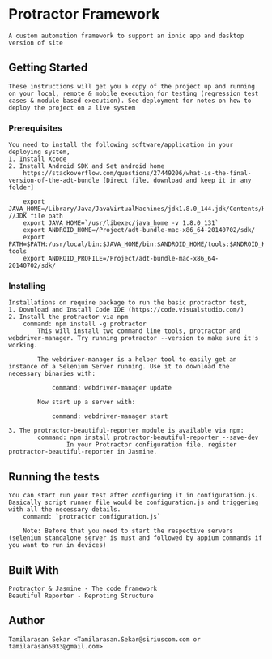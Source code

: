 # Protractor Framework
    A custom automation framework to support an ionic app and desktop version of site

## Getting Started
    These instructions will get you a copy of the project up and running on your local, remote & mobile execution for testing (regression test cases & module based execution). See deployment for notes on how to deploy the project on a live system

### Prerequisites
    You need to install the following software/application in your deploying system,        
    1. Install Xcode 
    2. Install Android SDK and Set android home
        https://stackoverflow.com/questions/27449206/what-is-the-final-version-of-the-adt-bundle [Direct file, download and keep it in any folder]
        
        export JAVA_HOME=/Library/Java/JavaVirtualMachines/jdk1.8.0_144.jdk/Contents/Home //JDK file path
        export JAVA_HOME=`/usr/libexec/java_home -v 1.8.0_131`
        export ANDROID_HOME=/Project/adt-bundle-mac-x86_64-20140702/sdk/
        export PATH=$PATH:/usr/local/bin:$JAVA_HOME/bin:$ANDROID_HOME/tools:$ANDROID_HOME/platform-tools
        export ANDROID_PROFILE=/Project/adt-bundle-mac-x86_64-20140702/sdk/

### Installing
    Installations on require package to run the basic protractor test,
    1. Download and Install Code IDE (https://code.visualstudio.com/)
    2. Install the protractor via npm
        command: npm install -g protractor
            This will install two command line tools, protractor and webdriver-manager. Try running protractor --version to make sure it's working.

            The webdriver-manager is a helper tool to easily get an instance of a Selenium Server running. Use it to download the necessary binaries with:

                command: webdriver-manager update

            Now start up a server with:

                command: webdriver-manager start

    3. The protractor-beautiful-reporter module is available via npm:
            command: npm install protractor-beautiful-reporter --save-dev
                    In your Protractor configuration file, register protractor-beautiful-reporter in Jasmine. 

## Running the tests
    You can start run your test after configuring it in configuration.js. Basically script runner file would be configuration.js and triggering with all the necessary details.
        command: `protractor configuration.js`

        Note: Before that you need to start the respective servers (selenium standalone server is must and followed by appium commands if you want to run in devices)

## Built With
    Protractor & Jasmine - The code framework
    Beautiful Reporter - Reproting Structure


## Author
    Tamilarasan Sekar <Tamilarasan.Sekar@siriuscom.com or tamilarasan5033@gmail.com>








